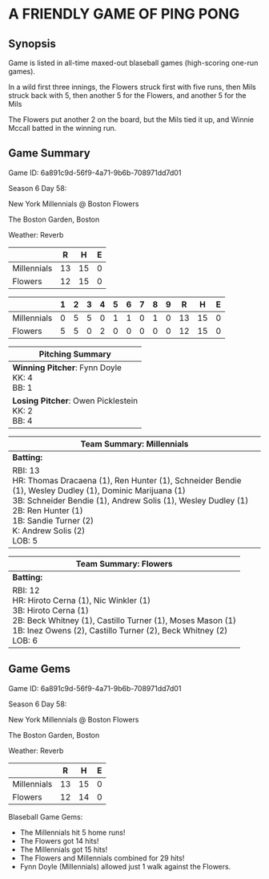 # A FRIENDLY GAME OF PING PONG

## Synopsis

Game is listed in all-time maxed-out blaseball games (high-scoring one-run games).

In a wild first three innings, the Flowers struck first with five runs, then Mils struck back with 5, then another
5 for the Flowers, and another 5 for the Mils

The Flowers put another 2 on the board, but the Mils tied it up, and Winnie Mccall batted in the winning run.

## Game Summary

Game ID: 6a891c9d-56f9-4a71-9b6b-708971dd7d01

Season 6 Day 58:

New York Millennials @ Boston Flowers

The Boston Garden, Boston

Weather: Reverb



|  | R | H | E |
| --- | --- | --- | --- |
| Millennials |  13 |  15 |   0 | 
| Flowers |  12 |  15 |   0 | 


|  |   1 |   2 |   3 |   4 |   5 |   6 |   7 |   8 |   9 |  R | H | E |
| --- | --- | --- | --- | --- | --- | --- | --- | --- | --- | --- | --- | --- |
| Millennials |   0 |   5 |   5 |   0 |   1 |   1 |   0 |   1 |   0 |  13 |  15 |   0 | 
| Flowers |   5 |   5 |   0 |   2 |   0 |   0 |   0 |   0 |   0 |  12 |  15 |   0 | 


| Pitching Summary |
| --- |
| **Winning Pitcher**: Fynn Doyle<br />KK: 4<br />BB: 1 |
| **Losing Pitcher**: Owen Picklestein<br />KK: 2<br />BB: 4 |


| Team Summary: Millennials |
| --- |
| **Batting:** |
| RBI: 13 <br />HR: Thomas Dracaena (1), Ren Hunter (1), Schneider Bendie (1), Wesley Dudley (1), Dominic Marijuana (1) <br />3B: Schneider Bendie (1), Andrew Solis (1), Wesley Dudley (1) <br />2B: Ren Hunter (1) <br />1B: Sandie Turner (2) <br />K: Andrew Solis (2) <br />LOB: 5 |


| Team Summary: Flowers |
| --- |
| **Batting:** |
| RBI: 12 <br />HR: Hiroto Cerna (1), Nic Winkler (1) <br />3B: Hiroto Cerna (1) <br />2B: Beck Whitney (1), Castillo Turner (1), Moses Mason (1) <br />1B: Inez Owens (2), Castillo Turner (2), Beck Whitney (2) <br />LOB: 6 |


## Game Gems


Game ID: 6a891c9d-56f9-4a71-9b6b-708971dd7d01

Season 6 Day 58:

New York Millennials @ Boston Flowers

The Boston Garden, Boston

Weather: Reverb


|  | R | H | E |
| --- | --- | --- | --- |
| Millennials |  13 |  15 |   0 | 
| Flowers |  12 |  14 |   0 | 


Blaseball Game Gems:

* The Millennials hit 5 home runs!
* The Flowers got 14 hits!
* The Millennials got 15 hits!
* The Flowers and Millennials combined for 29 hits!
* Fynn Doyle (Millennials) allowed just 1 walk against the Flowers.

